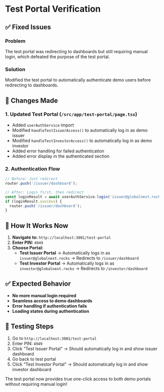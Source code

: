 # Test Portal Verification

## ✅ Fixed Issues

### Problem
The test portal was redirecting to dashboards but still requiring manual login, which defeated the purpose of the test portal.

### Solution
Modified the test portal to automatically authenticate demo users before redirecting to dashboards.

## 🔧 Changes Made

### 1. Updated Test Portal (`/src/app/test-portal/page.tsx`)
- Added `userAuthService` import
- Modified `handleTestIssuerAccess()` to automatically log in as demo issuer
- Modified `handleTestInvestorAccess()` to automatically log in as demo investor
- Added error handling for failed authentication
- Added error display in the authenticated section

### 2. Authentication Flow
```typescript
// Before: Just redirect
router.push('/issuer/dashboard');

// After: Login first, then redirect
const loginResult = await userAuthService.login('issuer@globalnext.rocks', 'DemoIssuer123!');
if (loginResult.success) {
  router.push('/issuer/dashboard');
}
```

## 🚀 How It Works Now

1. **Navigate to:** `http://localhost:3001/test-portal`
2. **Enter PIN:** `4949`
3. **Choose Portal:**
   - **Test Issuer Portal** → Automatically logs in as `issuer@globalnext.rocks` → Redirects to `/issuer/dashboard`
   - **Test Investor Portal** → Automatically logs in as `investor@globalnext.rocks` → Redirects to `/investor/dashboard`

## ✅ Expected Behavior

- **No more manual login required**
- **Seamless access to demo dashboards**
- **Error handling if authentication fails**
- **Loading states during authentication**

## 🧪 Testing Steps

1. Go to `http://localhost:3001/test-portal`
2. Enter PIN: `4949`
3. Click "Test Issuer Portal" → Should automatically log in and show issuer dashboard
4. Go back to test portal
5. Click "Test Investor Portal" → Should automatically log in and show investor dashboard

The test portal now provides true one-click access to both demo portals without requiring manual login!
